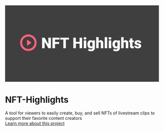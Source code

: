 ![logo](images/logo.PNG)
# NFT-Highlights
A tool for viewers to easily create, buy, and sell NFTs of livestream clips to support their favorite content creators\
[Learn more about this project](https://devpost.com/software/nft-highlights)
